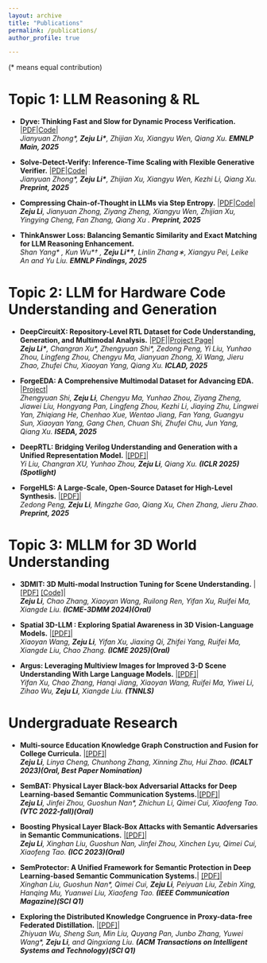 ```yaml
---
layout: archive
title: "Publications"
permalink: /publications/
author_profile: true

---
```

(* means equal contribution)
# **Topic 1: LLM Reasoning & RL**
- **Dyve: Thinking Fast and Slow for Dynamic Process Verification.**  |[PDF](https://arxiv.org/abs/2502.11157)|[Code](https://github.com/staymylove/Dyve)| <br>
  <tiny><em>Jianyuan Zhong*, <strong>Zeju Li*</strong>, Zhijian Xu, Xiangyu Wen, Qiang Xu.</em></tiny>
  <tiny><em><strong>EMNLP Main, 2025</strong></em></tiny>

- **Solve-Detect-Verify: Inference-Time Scaling with Flexible Generative Verifier.**  |[PDF](https://arxiv.org/abs/2505.11966)|[Code](https://github.com/JianyuanZhong/flexive)| <br>
  <tiny><em>Jianyuan Zhong*, <strong>Zeju Li*</strong>, Zhijian Xu, Xiangyu Wen, Kezhi Li, Qiang Xu.</em></tiny>
  <tiny><em><strong>Preprint, 2025</strong></em></tiny>

- **Compressing Chain-of-Thought in LLMs via Step Entropy.**  |[PDF](https://arxiv.org/abs/2508.03346)|[Code](https://github.com/staymylove/COT_Compresstion_via_Step_entropy)| <br>
  <tiny><em><strong>Zeju Li</strong>, Jianyuan Zhong, Ziyang Zheng, Xiangyu Wen, Zhijian Xu, Yingying Cheng, Fan Zhang, Qiang Xu
.</em></tiny>
  <tiny><em><strong>Preprint, 2025</strong></em></tiny>



 - **ThinkAnswer Loss: Balancing Semantic Similarity and Exact Matching for LLM Reasoning Enhancement.** <br>
  <tiny><em>Shan Yang* , Kun Wu*† , <strong>Zeju Li*†</strong>, Linlin Zhang∗, Xiangyu Pei, Leike An and Yu Liu. </em></tiny>
  <tiny><em><strong>EMNLP Findings, 2025</strong></em></tiny>


  

# **Topic 2: LLM for Hardware Code Understanding and Generation**
- **DeepCircuitX: Repository-Level RTL Dataset for Code Understanding, Generation, and Multimodal Analysis.**  |[PDF](https://arxiv.org/abs/2502.18297)||[Project Page](https://zeju.gitbook.io/lcm-team)| <br>
  <tiny><em><strong>Zeju Li*</strong>, Changran Xu*, Zhengyuan Shi*, Zedong Peng, Yi Liu, Yunhao Zhou, Lingfeng Zhou, Chengyu Ma, Jianyuan Zhong, Xi Wang, Jieru Zhao, Zhufei Chu, Xiaoyan Yang, Qiang Xu.</em></tiny>
  <tiny><em><strong>ICLAD, 2025</strong></em></tiny>

- **ForgeEDA: A Comprehensive Multimodal Dataset for Advancing EDA.**  |[Project](https://zeju.gitbook.io/lcm-team/forgeeda)| <br>
  <tiny><em>Zhengyuan Shi, <strong>Zeju Li</strong>, Chengyu Ma, Yunhao Zhou, Ziyang Zheng, Jiawei Liu, Hongyang Pan, Lingfeng Zhou, Kezhi Li, Jiaying Zhu, Lingwei Yan, Zhiqiang He, Chenhao Xue, Wentao Jiang, Fan Yang, Guangyu Sun, Xiaoyan Yang, Gang Chen, Chuan Shi, Zhufei Chu, Jun Yang, Qiang Xu. </em></tiny>
  <tiny><em><strong>ISEDA, 2025</strong></em></tiny>

- **DeepRTL: Bridging Verilog Understanding and Generation with a Unified Representation Model.**  |[[PDF]](https://openreview.net/forum?id=2hcfoCHKoB)| <br>
  <tiny><em>Yi Liu, Changran XU, Yunhao Zhou, <strong>Zeju Li</strong>, Qiang Xu. </em></tiny>
  <tiny><em><strong>(ICLR 2025)(Spotlight)</strong></em></tiny>

- **ForgeHLS: A Large-Scale, Open-Source Dataset for High-Level Synthesis.**  |[[PDF]](https://arxiv.org/abs/2507.03255)| <br>
  <tiny><em>Zedong Peng, <strong>Zeju Li</strong>, Mingzhe Gao, Qiang Xu, Chen Zhang, Jieru Zhao. </em></tiny>
  <tiny><em><strong>Preprint, 2025</strong></em></tiny>



# **Topic 3: MLLM for 3D World Understanding**

- **3DMIT: 3D Multi-modal Instruction Tuning for Scene Understanding.**  |[[PDF]](https://arxiv.org/abs/2401.03201) [[Code]](https://github.com/staymylove/3DMIT)| <br>
  <tiny><em><strong>Zeju Li</strong>, Chao Zhang, Xiaoyan Wang, Ruilong Ren, Yifan Xu, Ruifei Ma, Xiangde Liu. </em></tiny>
  <tiny><em><strong>(ICME-3DMM 2024)(Oral)</strong></em></tiny>
- **Spatial 3D-LLM : Exploring Spatial Awareness in 3D Vision-Language Models.**  |[[PDF]](https://arxiv.org/abs/2507.16524)| <br>
  <tiny><em>Xiaoyan Wang, <strong>Zeju Li</strong>, Yifan Xu, Jiaxing Qi, Zhifei Yang, Ruifei Ma, Xiangde Liu, Chao Zhang. </em></tiny>
  <tiny><em><strong>(ICME 2025)(Oral)</strong></em></tiny>

- **Argus: Leveraging Multiview Images for Improved 3-D Scene Understanding With Large Language Models.**  |[[PDF]](https://arxiv.org/abs/2507.12916)| <br>
  <tiny><em>Yifan Xu, Chao Zhang, Hanqi Jiang, Xiaoyan Wang, Ruifei Ma, Yiwei Li, Zihao Wu, <strong>Zeju Li</strong>, Xiangde Liu. </em></tiny>
  <tiny><em><strong>(TNNLS)</strong></em></tiny>



  

# **Undergraduate Research**


- **Multi-source Education Knowledge Graph Construction and Fusion for College Curricula.**  |[[PDF]](https://ieeexplore.ieee.org/document/10328183)|  <br>
  <tiny><em><strong>Zeju Li</strong>, Linya Cheng, Chunhong Zhang, Xinning Zhu, Hui Zhao.</em></tiny>
  <tiny><em><strong>(ICALT 2023)(Oral, Best Paper Nomination)</strong></em></tiny>

- **SemBAT: Physical Layer Black-box Adversarial Attacks for Deep Learning-based Semantic Communication Systems.**|[[PDF]](https://ieeexplore.ieee.org/document/10012766)|  <br>
  <tiny><em><strong>Zeju Li</strong>, Jinfei Zhou, Guoshun Nan*, Zhichun Li, Qimei Cui, Xiaofeng Tao.</em></tiny>
  <tiny><em><strong>(VTC 2022-fall)(Oral)</strong></em></tiny>

- **Boosting Physical Layer Black-Box Attacks with Semantic Adversaries in Semantic Communications.**  |[[PDF]](https://ieeexplore.ieee.org/document/10278790)| <br>
  <tiny><em><strong>Zeju Li</strong>, Xinghan Liu, Guoshun Nan, Jinfei Zhou, Xinchen Lyu, Qimei Cui, Xiaofeng Tao.</em></tiny>
  <tiny><em><strong>(ICC 2023)(Oral)</strong></em></tiny>

  
- **SemProtector: A Unified Framework for Semantic Protection in Deep Learning-based Semantic Communication Systems.**|  [[PDF]](https://ieeexplore.ieee.org/document/10328183)|  <br>
  <tiny><em>Xinghan Liu, Guoshun Nan*, Qimei Cui, <strong>Zeju Li</strong>, Peiyuan Liu, Zebin Xing, Hanqing Mu, Yuanwei Liu, Xiaofeng Tao.</em></tiny>
  <tiny><em><strong>(IEEE Communication Magazine)(SCI Q1)</strong></em></tiny>

- **Exploring the Distributed Knowledge Congruence in Proxy-data-free Federated Distillation.** |[[PDF]](https://arxiv.org/abs/2204.07028)| <br>
  <tiny><em>Zhiyuan Wu, Sheng Sun, Min Liu, Quyang Pan, Junbo Zhang, Yuwei Wang*, <strong>Zeju Li</strong>, and Qingxiang Liu.</em></tiny>
  <tiny><em><strong>(ACM Transactions on Intelligent Systems and Technology)(SCI Q1)</strong></em></tiny>


